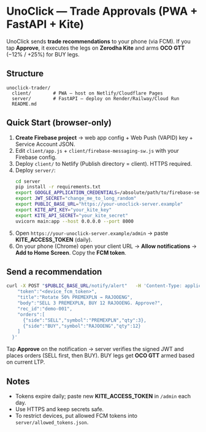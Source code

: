 
# UnoClick — Trade Approvals (PWA + FastAPI + Kite)

UnoClick sends **trade recommendations** to your phone (via FCM). If you tap **Approve**, it executes the legs on **Zerodha Kite** and arms **OCO GTT** (−12% / +25%) for BUY legs.

## Structure
```
unoclick-trader/
  client/        # PWA — host on Netlify/Cloudflare Pages
  server/        # FastAPI — deploy on Render/Railway/Cloud Run
  README.md
```

## Quick Start (browser-only)
1) **Create Firebase project** → web app config + Web Push (VAPID) key + Service Account JSON.
2) Edit `client/app.js` + `client/firebase-messaging-sw.js` with your Firebase config.
3) Deploy `client/` to Netlify (Publish directory = client). HTTPS required.
4) Deploy `server/`:
   ```bash
   cd server
   pip install -r requirements.txt
   export GOOGLE_APPLICATION_CREDENTIALS=/absolute/path/to/firebase-service-account.json
   export JWT_SECRET="change_me_to_long_random"
   export PUBLIC_BASE_URL="https://your-unoclick-server.example"
   export KITE_API_KEY="your_kite_key"
   export KITE_API_SECRET="your_kite_secret"
   uvicorn main:app --host 0.0.0.0 --port 8000
   ```
5) Open `https://your-unoclick-server.example/admin` → paste **KITE_ACCESS_TOKEN** (daily).
6) On your phone (Chrome) open your client URL → **Allow notifications** → **Add to Home Screen**. Copy the **FCM token**.

## Send a recommendation
```bash
curl -X POST "$PUBLIC_BASE_URL/notify/alert"   -H 'Content-Type: application/json'   -d '{
    "token":"<device_fcm_token>",
    "title":"Rotate 50% PREMEXPLN → RAJOOENG",
    "body":"SELL 3 PREMEXPLN, BUY 12 RAJOOENG. Approve?",
    "rec_id":"demo-001",
    "orders":[
      {"side":"SELL","symbol":"PREMEXPLN","qty":3},
      {"side":"BUY","symbol":"RAJOOENG","qty":12}
    ]
  }'
```
Tap **Approve** on the notification → server verifies the signed JWT and places orders (SELL first, then BUY). BUY legs get **OCO GTT** armed based on current LTP.

## Notes
- Tokens expire daily; paste new **KITE_ACCESS_TOKEN** in `/admin` each day.
- Use HTTPS and keep secrets safe.
- To restrict devices, put allowed FCM tokens into `server/allowed_tokens.json`.
